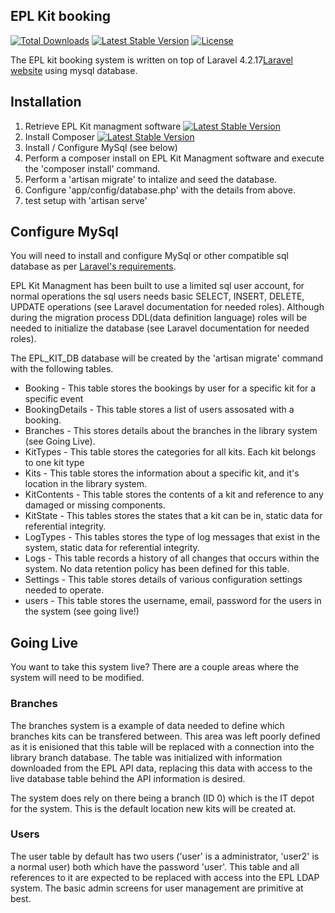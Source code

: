 ## EPL Kit booking

[![Total Downloads](https://poser.pugx.org/laravel/framework/downloads.svg)](https://github.com/macewanCMPT395/irww/archive/master.zip)
[![Latest Stable Version](https://poser.pugx.org/laravel/framework/v/stable.svg)](https://github.com/macewanCMPT395/irww/archive/master.zip)
[![License](https://poser.pugx.org/laravel/framework/license.svg)](http://opensource.org/licenses/MIT)

The EPL kit booking system is written on top of Laravel 4.2.17[Laravel website](http://laravel.com/docs) using mysql database.

## Installation
1. Retrieve EPL Kit managment software [![Latest Stable Version](https://poser.pugx.org/laravel/framework/v/stable.svg)](https://github.com/macewanCMPT395/irww/archive/master.zip)
2. Install Composer [![Latest Stable Version](https://poser.pugx.org/laravel/framework/v/stable.svg)](https://getcomposer.org/doc/00-intro.md)
3. Install / Configure MySql (see below)
4. Perform a composer install on EPL Kit Managment software and execute the 'composer install' command.
5. Perform a 'artisan migrate' to intalize and seed the database.
6. Configure 'app/config/database.php' with the details from above.
7. test setup with 'artisan serve'

## Configure MySql
You will need to install and configure MySql or other compatible sql database as per [Laravel's requirements](http://laravel-recipes.com/recipes/58/setting-up-the-mysql-database-driver).

EPL Kit Managment has been built to use a limited sql user account, for normal operations the sql users needs basic SELECT, INSERT, DELETE, UPDATE operations (see Laravel documentation for needed roles). Although during the migration process DDL(data definition language) roles will be needed to initialize the database (see Laravel documentation for needed roles).

The EPL_KIT_DB database will be created by the 'artisan migrate' command with the following tables.
- Booking - This table stores the bookings by user for a specific kit for a specific event
- BookingDetails - This table stores a list of users assosated with a booking.
- Branches - This stores details about the branches in the library system (see Going Live).
- KitTypes - This table stores the categories for all kits. Each kit belongs to one kit type
- Kits - This table stores the information about a specific kit, and it's location in the library system.
- KitContents - This table stores the contents of a kit and reference to any damaged or missing components.
- KitState - This tables stores the states that a kit can be in, static data for referential integrity.
- LogTypes - This tables stores the type of log messages that exist in the system, static data for referential integrity.
- Logs - This table records a history of all changes that occurs within the system.  No data retention policy has been defined for this table.
- Settings - This table stores details of various configuration settings needed to operate.
- users - This table stores the username, email, password for the users in the system (see going live!)

## Going Live

You want to take this system live? There are a couple areas where the system will need to be modified.
### Branches
The branches system is a example of data needed to define which branches kits can be transfered between. This area was left poorly defined as it is enisioned that this table will be replaced with a connection into the library branch database. The table was initialized with information downloaded from the EPL API data, replacing this data with access to the live database table behind the API information is desired.

The system does rely on there being a branch (ID 0) which is the IT depot for the system. This is the default location new kits will be created at.

### Users
The user table by default has two users ('user' is a administrator, 'user2' is a normal user) both which have the password 'user'. This table and all references to it are expected to be replaced with access into the EPL LDAP system. The basic admin screens for user management are primitive at best.
